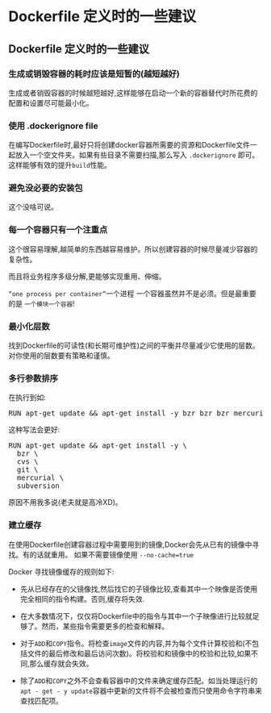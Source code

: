 # Dockerfile 定义时的一些建议

## Dockerfile 定义时的一些建议

### 生成或销毁容器的耗时应该是短暂的(越短越好)

生成或者销毁容器的时候越短越好,这样能够在启动一个新的容器替代时所花费的配置和设置尽可能最小化。

### 使用 .dockerignore file

在编写Dockerfile时,最好只将创建docker容器所需要的资源和Dockerfile文件一起放入一个空文件夹。如果有些目录不需要扫描,那么写入 ```.dockerignore``` 即可。这样能够有效的提升```build```性能。

### 避免没必要的安装包

这个没啥可说。

### 每一个容器只有一个注重点

这个很容易理解,越简单的东西越容易维护。所以创建容器的时候尽量减少容器的复杂性。

而且将业务程序多级分解,更能够实现重用、伸缩。

```“one process per container”```一个进程 一个容器虽然并不是必须。但是最重要的是 ```一个模块一个容器```!

### 最小化层数

找到Dockerfile的可读性(和长期可维护性)之间的平衡并尽量减少它使用的层数。对你使用的层数要有策略和谨慎。

### 多行参数排序

在执行到如:
<pre>
RUN apt-get update && apt-get install -y bzr bzr bzr mercurial subversion
</pre>

这种写法会更好:
<pre>
RUN apt-get update && apt-get install -y \
  bzr \
  cvs \
  git \
  mercurial \
  subversion
</pre>

原因不用我多说(老夫就是高冷XD)。

### 建立缓存

在使用Dockerfile创建容器过程中需要用到的镜像,Docker会先从已有的镜像中寻找。有的话就重用。
如果不需要镜像使用 ```--no-cache=true```

Docker 寻找镜像缓存的规则如下:

- 先从已经存在的父镜像找,然后找它的子镜像比较,查看其中一个映像是否使用完全相同的指令构建。否则,缓存将失效.


- 在大多数情况下，仅仅将Dockerfile中的指令与其中一个子映像进行比较就足够了。然而，某些指令需要更多的检查和解释。


- 对于```ADD```和```COPY```指令。将检查```image```文件的内容,并为每个文件计算校验和(不包括文件的最后修改和最后访问次数)。将校验和和镜像中的校验和比较,如果不同,那么缓存就会失效。


- 除了```ADD```和```COPY```之外不会查看容器中的文件来确定缓存匹配。如当处理运行的```apt - get - y update```容器中更新的文件将不会被检查而只使用命令字符串来查找匹配项。

